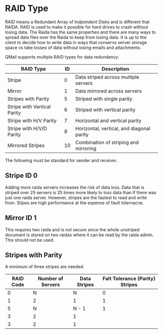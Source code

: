 # RAID Type
RAID means a Redundant Array of Indpendent Disks and is different that RAIDA. RAID is used to make it possible for hard drives to crash without losing data. The Raida has the same
properties and there are many ways to spread data files over the Raida to keep from losing data. It is up to the client to decide how to write data
in ways that conservs server storage space vs take losses of data without losing emails and attachments. 


QMail supports multiple RAID types for data redundancy:

| RAID Type | ID | Description |
|-----------|----| ------------|
| Stripe | 0 | Data striped across multiple servers | Increases the odds of losing data greatly. 
| Mirror | 1 | Data mirrored across servers | Two raidas have the same data. Requiers two raida. It uses twice the amount of data to achieve fault tolerance and is inefficient. 
| Stripes with Parity | 5 | Striped with single parity | Uses one extra server to restor data should one of the other servers fail. 
| Stripe with Vertical Parity | 6 | Striped with vertical parity | This increases the number of servers dedicated to fault tolerance and allows more than one server to fail without data loss. 
| Stripe with H/V Parity | 7 | Horizontal and vertical parity | This radically increases the number of raida that can fail without dataloss. Military grade protection. 
| Stripe with H/V/D Parity | 8 | Horizontal, vertical, and diagonal parity | Even more protection than ID 7
| Mirrored Stripes | 10 | Combination of striping and mirroring | This is ID 0 that is mirrored. Needs and even number of servers. Half are mirrors of the other half. 

The following must be standard for sender and receiver. 

## Stripe ID 0
Adding more raida servers increases the risk of data loss. Data that is striped over 25 servers is 25 times more likely to loss data than if there was just one raida server. 
However, stripes are the fastest to read and write from. Stipes are high performance at the expense of fault tolernacne.

## Mirror ID 1
This requires two raida and is not secure since the whole unstriped documant is stored on two raidas where it can be read by the raida admin. This should not be used. 

## Stripes with Parity
A minimum of three stripes are needed.

RAID Code | Number of Servers | Data Stripes | Falt Tolerance (Parity) Stripes 
---|---|---|---
0 | N | N | 0
1 | 2 | 1 | 1
5 | N | N - 1 | 1
3 | 2 | 1 |
3 | 2 | 1 |



